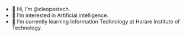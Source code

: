 - 👋 Hi, I’m @cleopastech.
- 👀 I’m interested in Artificial intelligence.
- 🌱 I’m currently learning Information Technology at Harare Institute of Technology.

<!---
cleopastech/cleopastech is a ✨ special ✨ repository because its `README.md` (this file) appears on your GitHub profile.
You can click the Preview link to take a look at your changes.
--->
